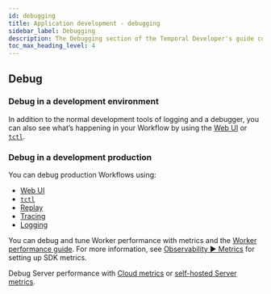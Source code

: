 ```yaml
---
id: debugging
title: Application development - debugging
sidebar_label: Debugging
description: The Debugging section of the Temporal Developer's guide covers the many ways to debug your application.
toc_max_heading_level: 4
---
```


<!-- THIS FILE IS GENERATED. DO NOT EDIT THIS FILE DIRECTLY -->

## Debug



### Debug in a development environment

In addition to the normal development tools of logging and a debugger, you can also see what’s happening in your Workflow by using the [Web UI](/web-ui) or [`tctl`](/tctl-v1).

### Debug in a development production

You can debug production Workflows using:

- [Web UI](/web-ui)
- [`tctl`](/tctl-v1)
- [Replay](#replay)
- [Tracing](/application-development/observability#tracing)
- [Logging](/application-development/observability#logging)

You can debug and tune Worker performance with metrics and the [Worker performance guide](/application-development/worker-performance). For more information, see [Observability ▶️ Metrics](/application-development/observability#metrics) for setting up SDK metrics.

Debug Server performance with [Cloud metrics](/cloud/how-to-monitor-temporal-cloud-metrics) or [self-hosted Server metrics](/server/production-deployment#scaling-and-metrics).


